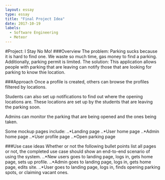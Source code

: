 ```yaml
---
layout: essay
type: essay
title: "Final Project Idea"
date: 2017-10-19
labels:
  - Software Engineering
  - Meteor
---
```

#Project: I Stay No Mo!
###Overview
The problem: Parking sucks because it is hard to find one. We waste so much time, gas money to find a parking. Additionally, parking permit is limited.
The solution: This application allows people with parking that are leaving can notify those that are looking for parking to know thie location.

###Approach
Once a profile is created, others can browse the profiles filtered by locations. 

Students can also set up notifications to find out where the opening locations are. These locations are set up by the students that are leaving the parking soon.

Admins can monitor the parking that are being opened and the ones being taken.

Some mockup pages include:
..*Landing page
..*User home page
..*Admin home page
..*User profile page
..*Open parking page

###Use case ideas
Whether or not the following bullet points list all pages or not, the completed use case should show an end-to-end scenario of using the system.
..*New users goes to landing page, logs in, gets home page, sets up profile.
..*Admin goes to landing page, logs in, gets home page, edits site.
..*User goes to landing page, logs in, finds opening parking spots, or claiming vacant ones.
